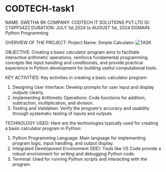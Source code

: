 # CODTECH-task1
NAME: SWETHA BK
COMPANY: CODTECH IT SOLUTIONS PVT.LTD
ID: CT4PP3422 
DURATION: JULY 1st,2024 to AUGUST 1st, 2024
DOMAIN: Python Programming 

OVERVIEW OF THE PROJECT:
Project Name: Simple Calculator 
![TASK](https://github.com/user-attachments/assets/87c71a65-90c5-4fb4-931b-2402fa8ab6bd)

OBJECTIVE:
Creating a basic calculator program aims to facilitate interactive arithmetic operations, reinforce fundamental programming concepts like input handling and conditionals, and provide practical experience in Python development for building useful computational tools.

KEY ACTIVITIES:
Key activities in creating a basic calculator program:
   1. Designing User Interface: Develop prompts for user input and display outputs clearly.
   2. Implementing Arithmetic Operations: Code functions for addition, subtraction, multiplication, and division.
   3. Testing and Validation: Verify the program's accuracy and usability through systematic testing of inputs and outputs.

TECHNOLOGY USED:
Here are the technologies typically used for creating a basic calculator program in Python:
 1. Python Programming Language: Main language for implementing program logic, input handling, and output display.
 2. Integrated Development Environment (IDE): Tools like VS Code provide a robust environment for writing and debugging Python code.
 3. Terminal: Used for running Python scripts and interacting with the program.
